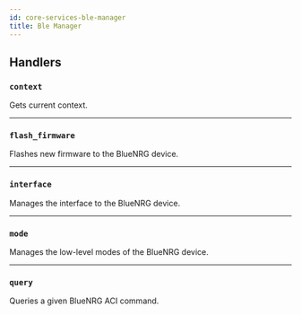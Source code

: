 ```yaml
---
id: core-services-ble-manager
title: Ble Manager
---
```


## Handlers
### `context`

Gets current context.


----
### `flash_firmware`

Flashes new firmware to the BlueNRG device.


----
### `interface`

Manages the interface to the BlueNRG device.


----
### `mode`

Manages the low-level modes of the BlueNRG device.


----
### `query`

Queries a given BlueNRG ACI command.
